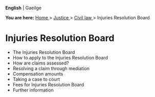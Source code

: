 **English** |  Gaeilge 

**You are here:** [ Home ](/en/) > [ Justice ](/en/justice/) > [ Civil law
](/en/justice/civil-law/) > Injuries Resolution Board

#  Injuries Resolution Board

  * The Injuries Resolution Board 
  * How to apply to the Injuries Resolution Board 
  * How are claims assessed? 
  * Resolving a claim through mediation 
  * Compensation amounts 
  * Taking a case to court 
  * Fees for Injuries Resolution Board 
  * Further information 
